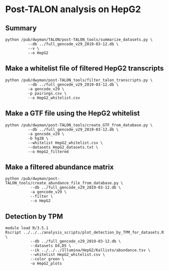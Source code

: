 # Post-TALON analysis on HepG2

## Summary
```
python /pub/dwyman/TALON/post-TALON_tools/summarize_datasets.py \
          --db ../full_gencode_v29_2019-03-12.db \
          --v \
          --o HepG2
```

## Make a whitelist file of filtered HepG2 transcripts
```
python /pub/dwyman/post-TALON_tools/filter_talon_transcripts.py \
          --db ../full_gencode_v29_2019-03-12.db \
          -a gencode_v29 \
          -p pairings.csv \
          --o HepG2_whitelist.csv
```

## Make a GTF file using the HepG2 whitelist
```
python /pub/dwyman/post-TALON_tools/create_GTF_from_database.py \
          --db ../full_gencode_v29_2019-03-12.db \
          -a gencode_v29 \
          -b hg38 \
          --whitelist HepG2_whitelist.csv \
          --datasets HepG2_datasets.txt \
          --o HepG2_filtered
```

## Make a filtered abundance matrix  
```
python /pub/dwyman/post-TALON_tools/create_abundance_file_from_database.py \
           --db ../full_gencode_v29_2019-03-12.db \
           -a gencode_v29 \
           --filter \
           --o HepG2 
```

## Detection by TPM
```
module load R/3.5.1
Rscript ../../../analysis_scripts/plot_detection_by_TPM_for_datasets.R \
           --db ../full_gencode_v29_2019-03-12.db \
           --datasets D4,D5 \
           --ik ../../../Illumina/HepG2/Kallisto/abundance.tsv \
           --whitelist HepG2_whitelist.csv \
           --color green \
           -o HepG2_plots
```
